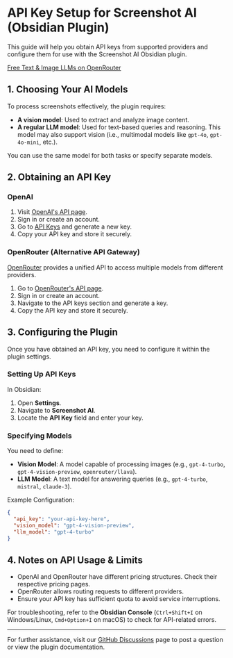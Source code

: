 # API Key Setup for Screenshot AI (Obsidian Plugin)

This guide will help you obtain API keys from supported providers and configure them for use with the Screenshot AI Obsidian plugin.

[Free Text & Image LLMs on OpenRouter](https://openrouter.ai/models?max_price=0&modality=text%2Bimage-%3Etext)

## 1. Choosing Your AI Models

To process screenshots effectively, the plugin requires:

- **A vision model**: Used to extract and analyze image content.
- **A regular LLM model**: Used for text-based queries and reasoning. This model may also support vision (i.e., multimodal models like `gpt-4o`, `gpt-4o-mini`, etc.).

You can use the same model for both tasks or specify separate models.

## 2. Obtaining an API Key

### OpenAI

1. Visit [OpenAI's API page](https://platform.openai.com/signup/).
2. Sign in or create an account.
3. Go to [API Keys](https://platform.openai.com/api-keys) and generate a new key.
4. Copy your API key and store it securely.

### OpenRouter (Alternative API Gateway)

[OpenRouter](https://openrouter.ai/) provides a unified API to access multiple models from different providers.

1. Go to [OpenRouter's API page](https://openrouter.ai/).
2. Sign in or create an account.
3. Navigate to the API keys section and generate a key.
4. Copy the API key and store it securely.

## 3. Configuring the Plugin

Once you have obtained an API key, you need to configure it within the plugin settings.

### Setting Up API Keys

In Obsidian:

1. Open **Settings**.
2. Navigate to **Screenshot AI**.
3. Locate the **API Key** field and enter your key.

### Specifying Models

You need to define:

- **Vision Model**: A model capable of processing images (e.g., `gpt-4-turbo`, `gpt-4-vision-preview`, `openrouter/llava`).
- **LLM Model**: A text model for answering queries (e.g., `gpt-4-turbo`, `mistral`, `claude-3`).

Example Configuration:

```json
{
  "api_key": "your-api-key-here",
  "vision_model": "gpt-4-vision-preview",
  "llm_model": "gpt-4-turbo"
}
```

## 4. Notes on API Usage & Limits

- OpenAI and OpenRouter have different pricing structures. Check their respective pricing pages.
- OpenRouter allows routing requests to different providers.
- Ensure your API key has sufficient quota to avoid service interruptions.

For troubleshooting, refer to the **Obsidian Console** (`Ctrl+Shift+I` on Windows/Linux, `Cmd+Option+I` on macOS) to check for API-related errors.

---

For further assistance, visit our [GitHub Discussions](https://github.com/travisvn/obsidian-vision-recall/discussions) page to post a question or view the plugin documentation.

